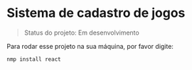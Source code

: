 <h1>Sistema de cadastro de jogos</h1>

> Status do projeto: Em desenvolvimento

Para rodar esse projeto na sua máquina, por favor digite:

```
nmp install react
```
